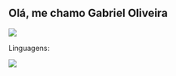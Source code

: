 ## Olá, me chamo Gabriel Oliveira

<div> 
  <a href="https://www.linkedin.com/in/gabriel-oliveira-0a4b9322a" target="_blank"><img src="https://img.shields.io/badge/-LinkedIn-%230077B5?style=for-the-badge&logo=linkedin&logoColor=white" target="_blank"></a> 
 
</div>

Linguagens:

<div> 
  <img src="https://img.shields.io/badge/-LinkedIn-%230077B5?style=for-the-badge&logo=linkedin&logoColor=white" target="_blank"/>
 
</div>
